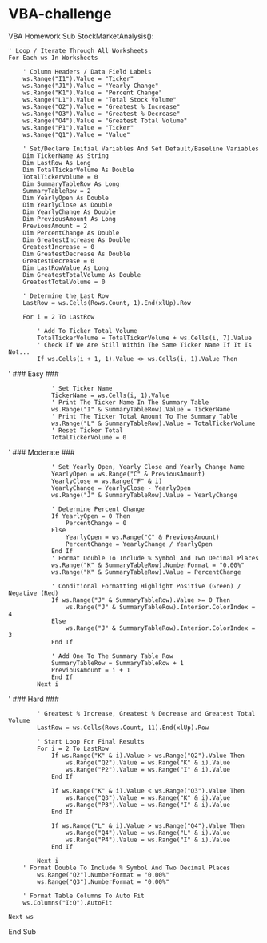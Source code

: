# VBA-challenge
VBA Homework
Sub StockMarketAnalysis():

    ' Loop / Iterate Through All Worksheets
    For Each ws In Worksheets

        ' Column Headers / Data Field Labels
        ws.Range("I1").Value = "Ticker"
        ws.Range("J1").Value = "Yearly Change"
        ws.Range("K1").Value = "Percent Change"
        ws.Range("L1").Value = "Total Stock Volume"
        ws.Range("O2").Value = "Greatest % Increase"
        ws.Range("O3").Value = "Greatest % Decrease"
        ws.Range("O4").Value = "Greatest Total Volume"
        ws.Range("P1").Value = "Ticker"
        ws.Range("Q1").Value = "Value"

        ' Set/Declare Initial Variables And Set Default/Baseline Variables
        Dim TickerName As String
        Dim LastRow As Long
        Dim TotalTickerVolume As Double
        TotalTickerVolume = 0
        Dim SummaryTableRow As Long
        SummaryTableRow = 2
        Dim YearlyOpen As Double
        Dim YearlyClose As Double
        Dim YearlyChange As Double
        Dim PreviousAmount As Long
        PreviousAmount = 2
        Dim PercentChange As Double
        Dim GreatestIncrease As Double
        GreatestIncrease = 0
        Dim GreatestDecrease As Double
        GreatestDecrease = 0
        Dim LastRowValue As Long
        Dim GreatestTotalVolume As Double
        GreatestTotalVolume = 0

        ' Determine the Last Row
        LastRow = ws.Cells(Rows.Count, 1).End(xlUp).Row
        
        For i = 2 To LastRow

            ' Add To Ticker Total Volume
            TotalTickerVolume = TotalTickerVolume + ws.Cells(i, 7).Value
            ' Check If We Are Still Within The Same Ticker Name If It Is Not...
            If ws.Cells(i + 1, 1).Value <> ws.Cells(i, 1).Value Then

' ### Easy ###

                ' Set Ticker Name
                TickerName = ws.Cells(i, 1).Value
                ' Print The Ticker Name In The Summary Table
                ws.Range("I" & SummaryTableRow).Value = TickerName
                ' Print The Ticker Total Amount To The Summary Table
                ws.Range("L" & SummaryTableRow).Value = TotalTickerVolume
                ' Reset Ticker Total
                TotalTickerVolume = 0

' ### Moderate ###

                ' Set Yearly Open, Yearly Close and Yearly Change Name
                YearlyOpen = ws.Range("C" & PreviousAmount)
                YearlyClose = ws.Range("F" & i)
                YearlyChange = YearlyClose - YearlyOpen
                ws.Range("J" & SummaryTableRow).Value = YearlyChange

                ' Determine Percent Change
                If YearlyOpen = 0 Then
                    PercentChange = 0
                Else
                    YearlyOpen = ws.Range("C" & PreviousAmount)
                    PercentChange = YearlyChange / YearlyOpen
                End If
                ' Format Double To Include % Symbol And Two Decimal Places
                ws.Range("K" & SummaryTableRow).NumberFormat = "0.00%"
                ws.Range("K" & SummaryTableRow).Value = PercentChange

                ' Conditional Formatting Highlight Positive (Green) / Negative (Red)
                If ws.Range("J" & SummaryTableRow).Value >= 0 Then
                    ws.Range("J" & SummaryTableRow).Interior.ColorIndex = 4
                Else
                    ws.Range("J" & SummaryTableRow).Interior.ColorIndex = 3
                End If
            
                ' Add One To The Summary Table Row
                SummaryTableRow = SummaryTableRow + 1
                PreviousAmount = i + 1
                End If
            Next i

' ### Hard ###

            ' Greatest % Increase, Greatest % Decrease and Greatest Total Volume
            LastRow = ws.Cells(Rows.Count, 11).End(xlUp).Row
        
            ' Start Loop For Final Results
            For i = 2 To LastRow
                If ws.Range("K" & i).Value > ws.Range("Q2").Value Then
                    ws.Range("Q2").Value = ws.Range("K" & i).Value
                    ws.Range("P2").Value = ws.Range("I" & i).Value
                End If

                If ws.Range("K" & i).Value < ws.Range("Q3").Value Then
                    ws.Range("Q3").Value = ws.Range("K" & i).Value
                    ws.Range("P3").Value = ws.Range("I" & i).Value
                End If

                If ws.Range("L" & i).Value > ws.Range("Q4").Value Then
                    ws.Range("Q4").Value = ws.Range("L" & i).Value
                    ws.Range("P4").Value = ws.Range("I" & i).Value
                End If

            Next i
        ' Format Double To Include % Symbol And Two Decimal Places
            ws.Range("Q2").NumberFormat = "0.00%"
            ws.Range("Q3").NumberFormat = "0.00%"
            
        ' Format Table Columns To Auto Fit
        ws.Columns("I:Q").AutoFit

    Next ws

End Sub


